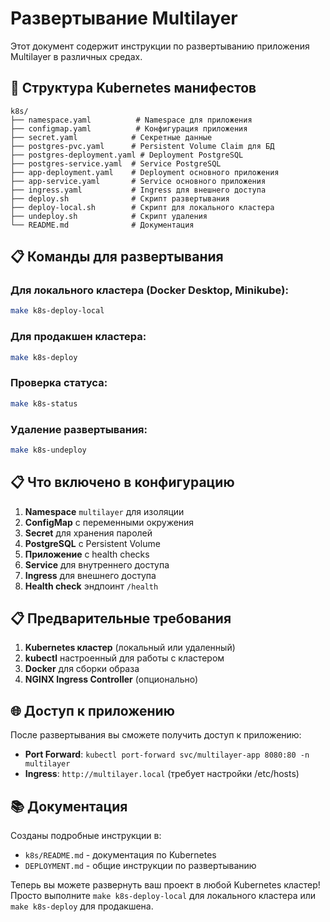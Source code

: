 # Развертывание Multilayer

Этот документ содержит инструкции по развертыванию приложения Multilayer в различных средах.

## 📁 Структура Kubernetes манифестов

```
k8s/
├── namespace.yaml          # Namespace для приложения
├── configmap.yaml          # Конфигурация приложения
├── secret.yaml            # Секретные данные
├── postgres-pvc.yaml      # Persistent Volume Claim для БД
├── postgres-deployment.yaml # Deployment PostgreSQL
├── postgres-service.yaml  # Service PostgreSQL
├── app-deployment.yaml    # Deployment основного приложения
├── app-service.yaml       # Service основного приложения
├── ingress.yaml           # Ingress для внешнего доступа
├── deploy.sh              # Скрипт развертывания
├── deploy-local.sh        # Скрипт для локального кластера
├── undeploy.sh            # Скрипт удаления
└── README.md              # Документация
```

## 📋 Команды для развертывания

### Для локального кластера (Docker Desktop, Minikube):
```bash
make k8s-deploy-local
```

### Для продакшен кластера:
```bash
make k8s-deploy
```

### Проверка статуса:
```bash
make k8s-status
```

### Удаление развертывания:
```bash
make k8s-undeploy
```

## 📋 Что включено в конфигурацию

1. **Namespace** `multilayer` для изоляции
2. **ConfigMap** с переменными окружения
3. **Secret** для хранения паролей
4. **PostgreSQL** с Persistent Volume
5. **Приложение** с health checks
6. **Service** для внутреннего доступа
7. **Ingress** для внешнего доступа
8. **Health check** эндпоинт `/health`

## 📋 Предварительные требования

1. **Kubernetes кластер** (локальный или удаленный)
2. **kubectl** настроенный для работы с кластером
3. **Docker** для сборки образа
4. **NGINX Ingress Controller** (опционально)

## 🌐 Доступ к приложению

После развертывания вы сможете получить доступ к приложению:

- **Port Forward**: `kubectl port-forward svc/multilayer-app 8080:80 -n multilayer`
- **Ingress**: `http://multilayer.local` (требует настройки /etc/hosts)

## 📚 Документация

Созданы подробные инструкции в:
- `k8s/README.md` - документация по Kubernetes
- `DEPLOYMENT.md` - общие инструкции по развертыванию

Теперь вы можете развернуть ваш проект в любой Kubernetes кластер! Просто выполните `make k8s-deploy-local` для локального кластера или `make k8s-deploy` для продакшена. 